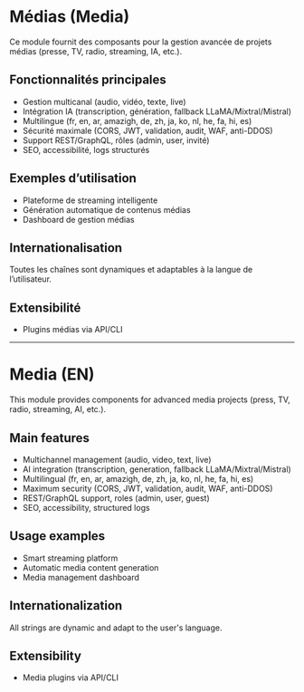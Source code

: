 # Médias (Media)

Ce module fournit des composants pour la gestion avancée de projets médias (presse, TV, radio, streaming, IA, etc.).

## Fonctionnalités principales
- Gestion multicanal (audio, vidéo, texte, live)
- Intégration IA (transcription, génération, fallback LLaMA/Mixtral/Mistral)
- Multilingue (fr, en, ar, amazigh, de, zh, ja, ko, nl, he, fa, hi, es)
- Sécurité maximale (CORS, JWT, validation, audit, WAF, anti-DDOS)
- Support REST/GraphQL, rôles (admin, user, invité)
- SEO, accessibilité, logs structurés

## Exemples d’utilisation
- Plateforme de streaming intelligente
- Génération automatique de contenus médias
- Dashboard de gestion médias

## Internationalisation
Toutes les chaînes sont dynamiques et adaptables à la langue de l’utilisateur.

## Extensibilité
- Plugins médias via API/CLI

---

# Media (EN)

This module provides components for advanced media projects (press, TV, radio, streaming, AI, etc.).

## Main features
- Multichannel management (audio, video, text, live)
- AI integration (transcription, generation, fallback LLaMA/Mixtral/Mistral)
- Multilingual (fr, en, ar, amazigh, de, zh, ja, ko, nl, he, fa, hi, es)
- Maximum security (CORS, JWT, validation, audit, WAF, anti-DDOS)
- REST/GraphQL support, roles (admin, user, guest)
- SEO, accessibility, structured logs

## Usage examples
- Smart streaming platform
- Automatic media content generation
- Media management dashboard

## Internationalization
All strings are dynamic and adapt to the user's language.

## Extensibility
- Media plugins via API/CLI
